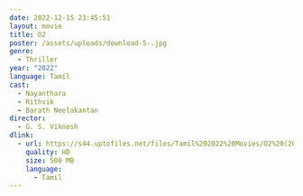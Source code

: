 ```yaml
---
date: 2022-12-15 23:45:51
layout: movie
title: O2
poster: /assets/uploads/download-5-.jpg
genre:
  - Thriller
year: "2022"
language: Tamil
cast:
  - Nayanthara
  - Rithvik
  - Barath Neelakantan
director:
  - G. S. Viknesh
dlink:
  - url: https://s44.uptofiles.net/files/Tamil%202022%20Movies/O2%20(2022)/O2%20(640x360)/O2%202022%20HD.mp4
    quality: HD
    size: 500 MB
    language:
      - Tamil
---
```

